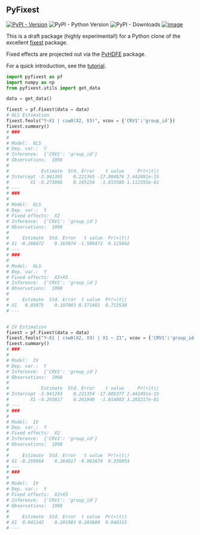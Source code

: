 ## PyFixest

[![PyPI - Version](https://img.shields.io/pypi/v/pyfixest.svg)](https://pypi.org/project/pyfixest/)
![PyPI - Python Version](https://img.shields.io/pypi/pyversions/pyfixest.svg)
![PyPI - Downloads](https://img.shields.io/pypi/dm/pyfixest)
[![image](https://codecov.io/gh/s3alfisc/pyfixest/branch/master/graph/badge.svg)](https://codecov.io/gh/s3alfisc/pyfixest)

This is a draft package (highly experimental!) for a Python clone of the excellent [fixest](https://github.com/lrberge/fixest) package.

Fixed effects are projected out via the [PyHDFE](https://github.com/jeffgortmaker/pyhdfe) package.

For a quick introduction, see the [tutorial](https://s3alfisc.github.io/pyfixest/tutorial/).

```python
import pyfixest as pf
import numpy as np
from pyfixest.utils import get_data

data = get_data()

fixest = pf.Fixest(data = data)
# OLS Estimation
fixest.feols("Y~X1 | csw0(X2, X3)", vcov = {'CRV1':'group_id'})
fixest.summary()
# ###
#
# Model:  OLS
# Dep. var.:  Y
# Inference:  {'CRV1': 'group_id'}
# Observations:  1998
#
#            Estimate  Std. Error    t value     Pr(>|t|)
# Intercept -3.941395    0.221365 -17.804976 2.442491e-15
#        X1 -0.273096    0.165154  -1.653580 1.112355e-01
# ---
# ###
#
# Model:  OLS
# Dep. var.:  Y
# Fixed effects:  X2
# Inference:  {'CRV1': 'group_id'}
# Observations:  1998
#
#     Estimate  Std. Error   t value  Pr(>|t|)
# X1 -0.260472    0.163874 -1.589472  0.125042
# ---
# ###
#
# Model:  OLS
# Dep. var.:  Y
# Fixed effects:  X2+X3
# Inference:  {'CRV1': 'group_id'}
# Observations:  1998
#
#     Estimate  Std. Error  t value  Pr(>|t|)
# X1   0.03975    0.107003 0.371481  0.713538
# ---


# IV Estimation
fixest = pf.Fixest(data = data)
fixest.feols("Y~X1 | csw0(X2, X3) | X1 ~ Z1", vcov = {'CRV1':'group_id'})
fixest.summary()
# ###
#
# Model:  IV
# Dep. var.:  Y
# Inference:  {'CRV1': 'group_id'}
# Observations:  1998
#
#            Estimate  Std. Error    t value     Pr(>|t|)
# Intercept -3.941293    0.221354 -17.805377 2.442491e-15
#        X1 -0.265817    0.261940  -1.014803 3.203217e-01
# ---
# ###
#
# Model:  IV
# Dep. var.:  Y
# Fixed effects:  X2
# Inference:  {'CRV1': 'group_id'}
# Observations:  1998
#
#     Estimate  Std. Error   t value  Pr(>|t|)
# X1 -0.259964    0.264817 -0.981674  0.336054
# ---
# ###
#
# Model:  IV
# Dep. var.:  Y
# Fixed effects:  X2+X3
# Inference:  {'CRV1': 'group_id'}
# Observations:  1998
#
#     Estimate  Std. Error  t value  Pr(>|t|)
# X1  0.041142    0.201983 0.203688  0.840315
# ---
```



